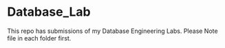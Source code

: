 # Database_Lab
This repo has submissions of my Database Engineering Labs. Please Note file in each folder first.

